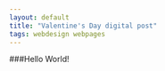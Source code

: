 ```yaml
---
layout: default
title: "Valentine's Day digital post"
tags: webdesign webpages
---
```

###Hello World!

